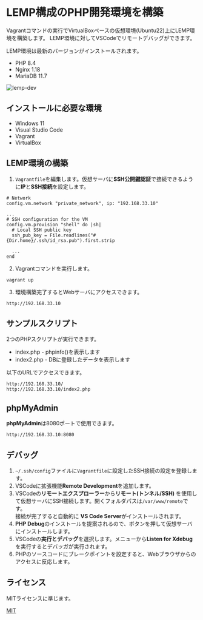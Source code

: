 # LEMP構成のPHP開発環境を構築

Vagrantコマンドの実行でVirtualBoxベースの仮想環境(Ubuntu22)上にLEMP環境を構築します。
LEMP環境に対してVSCodeでリモートデバッグができます。

LEMP環境は最新のバージョンがインストールされます。

- PHP 8.4
- Nginx 1.18
- MariaDB 11.7

![lemp-dev](https://github.com/user-attachments/assets/faf7eb41-6778-4a94-a624-e312c1291f31)

## インストールに必要な環境

- Windows 11
- Visual Studio Code
- Vagrant
- VirtualBox

## LEMP環境の構築

1. `Vagrantfile`を編集します。仮想サーバに**SSH公開鍵認証**で接続できるように**IP**と**SSH接続**を設定します。

```
# Network
config.vm.network "private_network", ip: "192.168.33.10"

...
# SSH configuration for the VM
config.vm.provision "shell" do |sh|
  # Local SSH public key
  ssh_pub_key = File.readlines("#{Dir.home}/.ssh/id_rsa.pub").first.strip

  ...
end
```

2. Vagrantコマンドを実行します。

```
vagrant up
```

3. 環境構築完了するとWebサーバにアクセスできます。

```
http://192.168.33.10
```

## サンプルスクリプト

2つのPHPスクリプトが実行できます。

- index.php - phpinfo()を表示します
- index2.php - DBに登録したデータを表示します

以下のURLでアクセスできます。

```
http://192.168.33.10/
http://192.168.33.10/index2.php
```

## phpMyAdmin

**phpMyAdmin**は8080ポートで使用できます。

```
http://192.168.33.10:8080
```

## デバッグ

1. `~/.ssh/config`ファイルに`Vagrantfile`に設定したSSH接続の設定を登録します。
2. VSCodeに拡張機能**Remote Development**を追加します。
3. VSCodeの**リモートエクスプローラー**から**リモート(トンネル/SSH)** を使用して仮想サーバにSSH接続します。開くフォルダパスは`/var/www/remote`です。  
接続が完了すると自動的に **VS Code Server**がインストールされます。
4. **PHP Debug**のインストールを提案されるので、ボタンを押して仮想サーバにインストールします。
5. VSCodeの**実行とデバッグ**を選択します。メニューから**Listen for Xdebug**を実行するとデバッガが実行されます。
6. PHPのソースコードにブレークポイントを設定すると、Webブラウザからのアクセスに反応します。

## ライセンス

MITライセンスに準じます。

[MIT](./LICENSE)